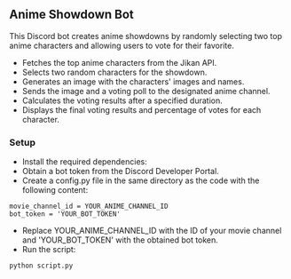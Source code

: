 ## Anime Showdown Bot

This Discord bot creates anime showdowns by randomly selecting two top anime characters and allowing users to vote for their favorite.

- Fetches the top anime characters from the Jikan API.
- Selects two random characters for the showdown.
- Generates an image with the characters' images and names.
- Sends the image and a voting poll to the designated anime channel.
- Calculates the voting results after a specified duration.
- Displays the final voting results and percentage of votes for each character.

### Setup
- Install the required dependencies:
- Obtain a bot token from the Discord Developer Portal.
- Create a config.py file in the same directory as the code with the following content:
```
movie_channel_id = YOUR_ANIME_CHANNEL_ID
bot_token = 'YOUR_BOT_TOKEN'
```
- Replace YOUR_ANIME_CHANNEL_ID with the ID of your movie channel and 'YOUR_BOT_TOKEN' with the obtained bot token.
- Run the script: 
```
python script.py
```
